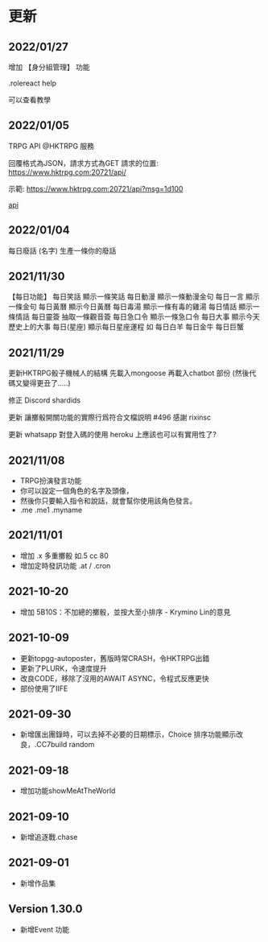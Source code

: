 # 更新

## 2022/01/27

增加 【身分組管理】 功能

.rolereact help

可以查看教學

## 2022/01/05

TRPG API @HKTRPG 服務

回覆格式為JSON，請求方式為GET
請求的位置:
<https://www.hktrpg.com:20721/api/>

示範:
<https://www.hktrpg.com:20721/api?msg=1d100>

[api](views/image/api.png)

## 2022/01/04

每日廢話  (名字) 生產一條你的廢話

## 2021/11/30

【每日功能】
每日笑話    顯示一條笑話
每日動漫    顯示一條動漫金句
每日一言    顯示一條金句
每日黃曆    顯示今日黃曆
每日毒湯    顯示一條有毒的雞湯
每日情話    顯示一條情話
每日靈簽    抽取一條觀音簽
每日急口令    顯示一條急口令
每日大事    顯示今天歷史上的大事
每日(星座) 顯示每日星座運程 如 每日白羊 每日金牛 每日巨蟹

## 2021/11/29

更新HKTRPG骰子機械人的結構
先載入mongoose 再載入chatbot 部份
(然後代碼又變得更丑了.....)

修正
Discord shardids

更新
讓擲骰開關功能的實際行爲符合文檔説明 #496
感謝 rixinsc

更新
whatsapp 對登入碼的使用
heroku 上應該也可以有實用性了?

## 2021/11/08

* TRPG扮演發言功能
* 你可以設定一個角色的名字及頭像，
* 然後你只要輸入指令和說話，就會幫你使用該角色發言。
* .me .me1 .myname

## 2021/11/01

* 增加 .x 多重擲骰 如.5 cc 80
* 增加定時發訊功能 .at / .cron
  
## 2021-10-20

* 增加 5B10S：不加總的擲骰，並按大至小排序 - Krymino Lin的意見

## 2021-10-09

* 更新topgg-autoposter，舊版時常CRASH，令HKTRPG出錯
* 更新了PLURK，令速度提升
* 改良CODE，移除了沒用的AWAIT ASYNC，令程式反應更快
* 部份使用了IIFE

## 2021-09-30

* 新增匯出團錄時，可以去掉不必要的日期標示，Choice 排序功能顯示改良，.CC7build random

## 2021-09-18

* 增加功能showMeAtTheWorld

## 2021-09-10

* 新增追逐戰.chase

## 2021-09-01

* 新增作品集

## Version 1.30.0

* 新增Event 功能
